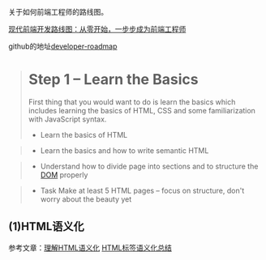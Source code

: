  关于如何前端工程师的路线图。

[现代前端开发路线图：从零开始，一步步成为前端工程师](http://36kr.com/p/5128487.html)

github的地址[developer-roadmap](https://github.com/kamranahmedse/developer-roadmap#fork-destination-box)

> # Step 1 – Learn the Basics
>
>First thing that you would want to do is learn the basics which includes learning the basics of HTML, CSS and some familiarization with JavaScript syntax.
>* Learn the basics of HTML

>  -  Learn the basics and how to write semantic HTML
        
>  - Understand how to divide page into sections and to structure the [DOM](http://www.w3school.com.cn/htmldom/index.asp) properly
        
>  - Task Make at least 5 HTML pages – focus on structure, don't worry about the beauty yet

## (1)HTML语义化
参考文章：[理解HTML语义化](http://www.cnblogs.com/freeyiyi1993/p/3615179.html)
[HTML标签语义化总结](http://www.cnblogs.com/StrongerSY/p/5467239.html)

